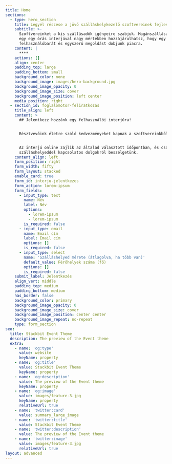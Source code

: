 ```yaml
---
title: Home
sections:
  - type: hero_section
    title: Legyél részese a jövő szálláshelykezelő szoftvereinek fejlesztésének
    subtitle: >-
      Szoftvereinket a kis szállásadók igényeire szabjuk. Magánszállásadóként
      egy egy órás interjúval nagy mértékben hozzájárulhatsz, hogy egy igazán
      felhasználóbarát és egyszerű megoldást dobjunk piacra.
    content: |
      ****
    actions: []
    align: center
    padding_top: large
    padding_bottom: small
    background_color: none
    background_image: images/hero-background.jpg
    background_image_opacity: 0
    background_image_size: cover
    background_image_position: left center
    media_position: right
  - section_id: foglalomotor-feliratkozas
    title_align: left
    content: >
      ## Jelentkezz hozzánk egy felhasználói interjúra!


      Résztvevőink életre szóló kedvezményeket kapnak a szoftvereinkből.


      Az interjú online zajlik az általad választott időpontban, és csak a
      szálláshelyeddel kapcsolatos dolgokról beszélgetünk.
    content_align: left
    form_position: right
    form_width: fifty
    form_layout: stacked
    enable_card: true
    form_id: interju-jelentkezes
    form_action: lorem-ipsum
    form_fields:
      - input_type: text
        name: Név
        label: Név
        options:
          - lorem-ipsum
          - lorem-ipsum
        is_required: false
      - input_type: email
        name: Email cím
        label: Email cím
        options: []
        is_required: false
      - input_type: select
        name: 'Szálláshelyed mérete (átlagolva, ha több van)'
        default_value: Férőhelyek száma (fő)
        options: []
        is_required: false
    submit_label: Jelentkezés
    align_vert: middle
    padding_top: medium
    padding_bottom: medium
    has_border: false
    background_color: primary
    background_image_opacity: 0
    background_image_size: cover
    background_image_position: center center
    background_image_repeat: no-repeat
    type: form_section
seo:
  title: Stackbit Event Theme
  description: The preview of the Event theme
  extra:
    - name: 'og:type'
      value: website
      keyName: property
    - name: 'og:title'
      value: Stackbit Event Theme
      keyName: property
    - name: 'og:description'
      value: The preview of the Event theme
      keyName: property
    - name: 'og:image'
      value: images/feature-3.jpg
      keyName: property
      relativeUrl: true
    - name: 'twitter:card'
      value: summary_large_image
    - name: 'twitter:title'
      value: Stackbit Event Theme
    - name: 'twitter:description'
      value: The preview of the Event theme
    - name: 'twitter:image'
      value: images/feature-3.jpg
      relativeUrl: true
layout: advanced
---
```

